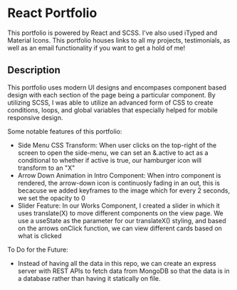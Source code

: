 # React Portfolio

This portfolio is powered by React and SCSS. I've also used iTyped and Material Icons. This portfolio houses links to all my projects, testimonials, as well as an email functionality if you want to get a hold of me!

## Description

This portfolio uses modern UI designs and encompases component based design with each section of the page being a particular component. By utilizing SCSS, I was able to utilize an advanced form of CSS to create conditions, loops, and global variables that especially helped for mobile responsive design. 

Some notable features of this portfolio:
- Side Menu CSS Transform: When user clicks on the top-right of the screen to open the side-menu, we can set an &.active to act as a conditional to whether if active is true, our hamburger icon will transform to an "X" 
- Arrow Down Animation in Intro Component: When intro component is rendered, the arrow-down icon is continuosly fading in an out, this is becacuse we added keyframes to the image which for every 2 seconds, we set the opacity to 0 
- Slider Feature: In our Works Component, I created a slider in which it uses translate(X) to move different components on the view page. We use a useState as the parameter for our translateX() styling, and based on the arrows onClick function, we can view different cards based on what is clicked

To Do for the Future:
- Instead of having all the data in this repo, we can create an express server with REST APIs to fetch data from MongoDB so that the data is in a database rather than having it statically on file.
